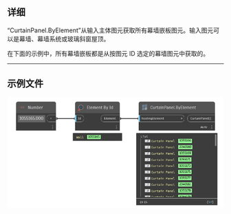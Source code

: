 ## 详细
“CurtainPanel.ByElement”从输入主体图元获取所有幕墙嵌板图元。输入图元可以是幕墙、幕墙系统或玻璃斜窗屋顶。

在下面的示例中，所有幕墙嵌板都是从按图元 ID 选定的幕墙图元中获取的。
___
## 示例文件

![CurtainPanel.ByElement](./Revit.Elements.CurtainPanel.ByElement_img.jpg)
